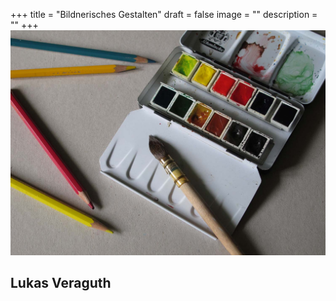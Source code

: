 +++
title = "Bildnerisches Gestalten"
draft = false
image = ""
description = ""
+++
![lukas.veraguth@bwdbern.ch](img_5837_bg.jpg)

## Lukas Veraguth